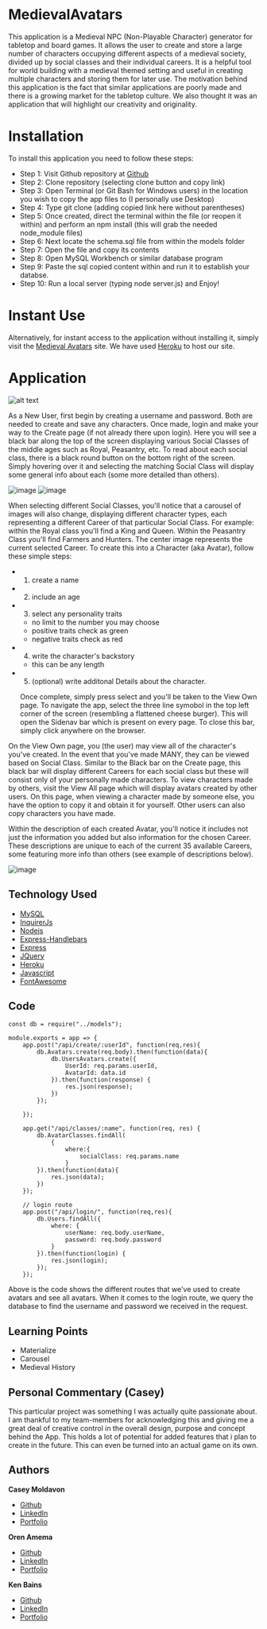 # MedievalAvatars

This application is a Medieval NPC (Non-Playable Character) generator for tabletop and board games. It allows the user to create and store a large number of characters occupying different aspects of a medieval society, divided up by social classes and their individual careers. It is a helpful tool for world building with a medieval themed setting and useful in creating multiple characters and storing them for later use. The motivation behind this application is the fact that similar applications are poorly made and there is a growing market for the tabletop culture. We also thought it was an application that will highlight our creativity and originality.


# Installation

To install this application you need to follow these steps:

* Step 1: Visit Github repository at [Github](https://github.com/orenamema/MedievalAvatars)
* Step 2: Clone repository (selecting clone button and copy link)
* Step 3: Open Terminal (or Git Bash for Windows users) in the location you wish to copy the app files to
(I personally use Desktop)
* Step 4: Type git clone (adding copied link here without parentheses)
* Step 5: Once created, direct the terminal within the file (or reopen it within) and perform an npm install
(this will grab the needed node_module files)
* Step 6: Next locate the schema.sql file from within the models folder
* Step 7: Open the file and copy its contents
* Step 8: Open MySQL Workbench or similar database program
* Step 9: Paste the sql copied content within and run it to establish your databse.
* Step 10: Run a local server (typing node server.js) and Enjoy!


# Instant Use

Alternatively, for instant access to the application without installing it, simply visit the [Medieval Avatars](https://radiant-plateau-35150.herokuapp.com/) site. We have used [Heroku](https://www.heroku.com) to host our site.


# Application

![alt text](https://github.com/orenamema/MedievalAvatars/raw/master/public/images/avatar.gif)

As a New User, first begin by creating a username and password. Both are needed to create and save any characters. Once made, login and make your way to the Create page (if not already there upon login). Here you will see a black bar along the top of the screen displaying various Social Classes of the middle ages such as Royal, Peasantry, etc. To read about each social class, there is a black round button on the bottom right of the screen. Simply hovering over it and selecting the matching Social Class will display some general info about each (some more detailed than others).

![image](./public/images/readme/social-class-button.png)
![image](./public/images/readme/social-class-description.png)

When selecting different Social Classes, you'll notice that a carousel of images will also change, displaying different character types, each representing a different Career of that particular Social Class. For example: within the Royal class you'll find a King and Queen. Within the Peasantry Class you'll find Farmers and Hunters. The center image represents the current selected Career. To create this into a Character (aka Avatar), follow these simple steps:
* 1) create a name
* 2) include an age
* 3) select any personality traits
    - no limit to the number you may choose
    - positive traits check as green
    - negative traits check as red
* 4) write the character's backstory
    - this can be any length
* 5) (optional) write additonal Details about the character.

    Once complete, simply press select and you'll be taken to the View Own page. To navigate the app, select the three line symobol in the top left corner of the screen (resembling a flattened cheese burger). This will open the Sidenav bar which is present on every page. To close this bar, simply click anywhere on the browser.

On the View Own page, you (the user) may view all of the character's you've created. In the event that you've made MANY, they can be viewed based on Social Class. Similar to the Black bar on the Create page, this black bar will display different Careers for each social class but these will consist only of your personally made characters. To view characters made by others, visit the View All page which will display avatars created by other users. On this page, when viewing a character made by someone else, you have the option to copy it and obtain it for yourself. Other users can also copy characters you have made.

Within the description of each created Avatar, you'll notice it includes not just the information you added but also information for the chosen Career. These descriptions are unique to each of the current 35 available Careers, some featuring more info than others (see example of descriptions below).

![image](./public/images/readme/example1.png)




## Technology Used

* [MySQL](https://www.npmjs.com/package/mysql)
* [InquirerJs](https://www.npmjs.com/package/inquirer/v/0.2.3)
* [Nodejs](https://nodejs.org/en/)
* [Express-Handlebars](https://www.npmjs.com/package/express-handlebars)
* [Express](https://www.npmjs.com/package/express)
* [JQuery](https://www.npmjs.com/package/jquery)
* [Heroku](https://www.heroku.com)
* [Javascript](https://www.w3schools.com/js)
* [FontAwesome](https://fontawesome.com/)

## Code

````
const db = require("../models");

module.exports = app => {
    app.post("/api/create/:userId", function(req,res){
        db.Avatars.create(req.body).then(function(data){
            db.UsersAvatars.create({
                UserId: req.params.userId,
                AvatarId: data.id
            }).then(function(response) {
                res.json(response);
            })
        });

    });

    app.get("/api/classes/:name", function(req, res) {
        db.AvatarClasses.findAll(
            {
                where:{
                    socialClass: req.params.name
                }
        }).then(function(data){
            res.json(data);
        })
    });

    // login route
    app.post("/api/login/", function(req,res){
        db.Users.findAll({
            where: {
                userName: req.body.userName,
                password: req.body.password
            }
        }).then(function(login) {
            res.json(login);
        });
    });
````
Above is the code shows the different routes that we've used to create avatars and see all avatars. When it comes to the login route, we query the database to find the username and password we received in the request.


## Learning Points

* Materialize
* Carousel
* Medieval History


## Personal Commentary (Casey)

This particular project was something I was actually quite passionate about. I am thankful to my team-members for acknowledging this and giving me a great deal of creative control in the overall design, purpose and concept behind the App. This holds a lot of potential for added features that i plan to create in the future. This can even be turned into an actual game on its own.


## Authors

**Casey Moldavon**

* [Github](https://github.com/casey-moldavon)
* [LinkedIn](https://www.linkedin.com/in/casey-moldavon-442a1761/)
* [Portfolio](https://casey-moldavon.github.io/updated-portfolio-page/)

**Oren Amema**

* [Github](https://github.com/orenamema)
* [LinkedIn](https://www.linkedin.com/in/oren-amematekpo-b7a12b13)
* [Portfolio](https://orenamema.github.io/UpdatedPortfolio/)

**Ken Bains**

* [Github](https://github.com/ken_bains)
* [LinkedIn](https://www.linkedin.com/in/ken-bains)
* [Portfolio](https://github.com/ken-Bains)

